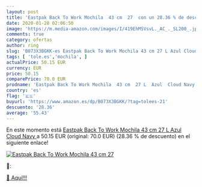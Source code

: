 ```yaml
---
layout: post
title: 'Eastpak Back To Work Mochila  43 cm  27  con un 28.36 % de descuento'
date: 2020-01-28 02:06:50
image: 'https://m.media-amazon.com/images/I/419EhMSVsvL._AC_._SL200_.jpg'
comments: true
category: ofertas
author: ring
slug: 'B073X3BGKK-es Eastpak Back To Work Mochila 43 cm 27 L Azul Cloud Navy'
tags: [ 'tole.es','mochila', ]
actualPrice: 50.15 EUR
currency: EUR
price: 50.15
comparePrice: 70.0 EUR
prodname: 'Eastpak Back To Work Mochila  43 cm  27 L  Azul  Cloud Navy '
country: 'es'
flag: '🇪🇸'
buyurl: 'https://www.amazon.es/dp/B073X3BGKK/?tag=tolees-21'
descuento: '28.36'
average: '55.43'
---
```


En este momento está [Eastpak Back To Work Mochila  43 cm  27 L  Azul  Cloud Navy ](https://www.amazon.es/dp/B073X3BGKK/?tag=tolees-21) a 50.15 EUR (original: 70.0 EUR) (28.36 %  de descuento) en el siguiente enlace!

[![Eastpak Back To Work Mochila  43 cm  27 ](https://m.media-amazon.com/images/I/419EhMSVsvL._AC_._SL200_.jpg)](https://www.amazon.es/dp/B073X3BGKK/?tag=tolees-21)

🔎:


[🛒 Aquí!!!](https://www.amazon.es/dp/B073X3BGKK/?tag=tolees-21)

